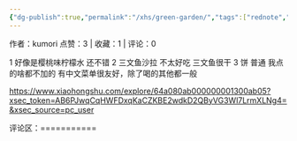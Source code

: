 ```yaml
---
{"dg-publish":true,"permalink":"/xhs/green-garden/","tags":["rednote","圣彼得堡"],"created":"2025-03-17T22:09:18.106+08:00","updated":"2025-03-17T22:09:31.207+08:00"}
---
```


作者：kumori
点赞：3   |   收藏：1   |   评论：0

1 好像是樱桃味柠檬水 还不错
2 三文鱼沙拉 不太好吃 三文鱼很干
3 饼 普通 我点的啥都不加的
有中文菜单很友好，除了喝的其他都一般

https://www.xiaohongshu.com/explore/64a080ab000000001300ab05?xsec_token=AB6PJwqCqHWFDxqKaCZKBE2wdkD2QByVG3Wl7LrmXLNg4=&xsec_source=pc_user

评论区：===========

